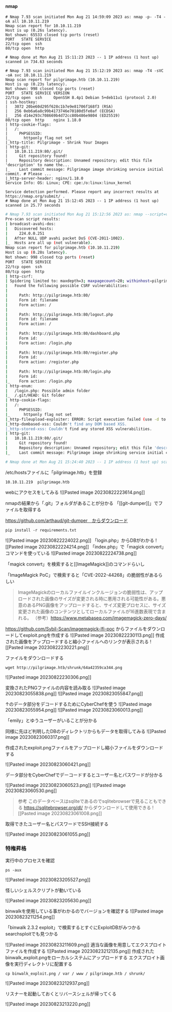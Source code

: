 #### nmap
```shell
# Nmap 7.93 scan initiated Mon Aug 21 14:59:09 2023 as: nmap -p- -T4 -oA all 10.10.11.219
Nmap scan report for 10.10.11.219
Host is up (0.26s latency).
Not shown: 65533 closed tcp ports (reset)
PORT   STATE SERVICE
22/tcp open  ssh
80/tcp open  http

# Nmap done at Mon Aug 21 15:11:23 2023 -- 1 IP address (1 host up) scanned in 734.63 seconds

```
```shell
# Nmap 7.93 scan initiated Mon Aug 21 15:12:19 2023 as: nmap -T4 -sVC -oA svc 10.10.11.219
Nmap scan report for pilgrimage.htb (10.10.11.219)
Host is up (0.23s latency).
Not shown: 998 closed tcp ports (reset)
PORT   STATE SERVICE VERSION
22/tcp open  ssh     OpenSSH 8.4p1 Debian 5+deb11u1 (protocol 2.0)
| ssh-hostkey: 
|   3072 20be60d295f628c1b7e9e81706f168f3 (RSA)
|   256 0eb6a6a8c99b4173746e70180d5fe0af (ECDSA)
|_  256 d14e293c708669b4d72cc80b486e9804 (ED25519)
80/tcp open  http    nginx 1.18.0
| http-cookie-flags: 
|   /: 
|     PHPSESSID: 
|_      httponly flag not set
|_http-title: Pilgrimage - Shrink Your Images
| http-git: 
|   10.10.11.219:80/.git/
|     Git repository found!
|     Repository description: Unnamed repository; edit this file 'description' to name the...
|_    Last commit message: Pilgrimage image shrinking service initial commit. # Please ...
|_http-server-header: nginx/1.18.0
Service Info: OS: Linux; CPE: cpe:/o:linux:linux_kernel

Service detection performed. Please report any incorrect results at https://nmap.org/submit/ .
# Nmap done at Mon Aug 21 15:12:45 2023 -- 1 IP address (1 host up) scanned in 25.77 seconds

```
```bash
# Nmap 7.93 scan initiated Mon Aug 21 15:12:56 2023 as: nmap --script=vuln -T4 -oA script 10.10.11.219
Pre-scan script results:
| broadcast-avahi-dos: 
|   Discovered hosts:
|     224.0.0.251
|   After NULL UDP avahi packet DoS (CVE-2011-1002).
|_  Hosts are all up (not vulnerable).
Nmap scan report for pilgrimage.htb (10.10.11.219)
Host is up (0.28s latency).
Not shown: 998 closed tcp ports (reset)
PORT   STATE SERVICE
22/tcp open  ssh
80/tcp open  http
| http-csrf: 
| Spidering limited to: maxdepth=3; maxpagecount=20; withinhost=pilgrimage.htb
|   Found the following possible CSRF vulnerabilities: 
|     
|     Path: http://pilgrimage.htb:80/
|     Form id: filename
|     Form action: /
|     
|     Path: http://pilgrimage.htb:80/logout.php
|     Form id: filename
|     Form action: /
|     
|     Path: http://pilgrimage.htb:80/dashboard.php
|     Form id: 
|     Form action: /login.php
|     
|     Path: http://pilgrimage.htb:80/register.php
|     Form id: 
|     Form action: /register.php
|     
|     Path: http://pilgrimage.htb:80/login.php
|     Form id: 
|_    Form action: /login.php
| http-enum: 
|   /login.php: Possible admin folder
|_  /.git/HEAD: Git folder
| http-cookie-flags: 
|   /: 
|     PHPSESSID: 
|_      httponly flag not set
|_http-fileupload-exploiter: ERROR: Script execution failed (use -d to debug)
|_http-dombased-xss: Couldn't find any DOM based XSS.
|_http-stored-xss: Couldn't find any stored XSS vulnerabilities.
| http-git: 
|   10.10.11.219:80/.git/
|     Git repository found!
|     Repository description: Unnamed repository; edit this file 'description' to name the...
|_    Last commit message: Pilgrimage image shrinking service initial commit. # Please ...

# Nmap done at Mon Aug 21 15:24:40 2023 -- 1 IP address (1 host up) scanned in 703.30 seconds

```

/etc/hostsファイルに「pilgrimage.htb」を登録
```
10.10.11.219  pilgrimage.htb
```

webにアクセスをしてみる
![[Pasted image 20230822223614.png]]

nmapの結果から「.git」フォルダがあることが分かる
「[[git-dumper]]」でファイルを取得する

https://github.com/arthaud/git-dumper　からダウンロード
```
pip install -r requirements.txt
```

![[Pasted image 20230822224022.png]]
「login.php」からDBがわかる
![[Pasted image 20230822224214.png]]
「index.php」で「magick convert」コマンドを使っている
![[Pasted image 20230822224738.png]]

「magick convert」を検索すると[[ImageMagick]]のコマンドらいし

「ImageMagick PoC」で検索すると「CVE-2022-44268」の脆弱性があるらしい

>ImageMagickのローカルファイルインクルージョンの脆弱性は、アップロードされた画像のサイズが変更される時に悪用される可能性がある。悪意のあるPNG画像をアップロードすると、サイズ変更プロセスに、サイズ変更された画像のコンテンツとしてローカルファイルが16進数表現で含まれる。
>（参考）https://www.metabaseq.com/imagemagick-zero-days/

https://github.com/Sybil-Scan/imagemagick-lfi-poc からファイルをダウンロードしてexploit.pngを作成する
![[Pasted image 20230822230113.png]]
作成された画像をアップロードすると縮小ファイルへのリンクが表示される
![[Pasted image 20230822230221.png]]

ファイルをダウンロードする
```
wget http://pilgrimage.htb/shrunk/64a42359ca344.png
```
![[Pasted image 20230822230306.png]]

変換されたPNGファイルの内容を読み取る
![[Pasted image 20230823055838.png]]
![[Pasted image 20230823055847.png]]

↑のデータ部分をデコードするためにCyberChefを使う
![[Pasted image 20230823055954.png]]
![[Pasted image 20230823060013.png]]

「emily」とゆうユーザーがいることが分かる

同様に先ほど判明したDBのディレクトリからもデータを取得してみる
![[Pasted image 20230823060317.png]]

作成されたexploit.pngファイルをアップロードし縮小ファイルをダウンロードする

![[Pasted image 20230823060421.png]]

データ部分をCyberChefでデーコードするとユーザー名とパスワードが分かる

![[Pasted image 20230823060523.png]]
![[Pasted image 20230823060530.png]]

>参考
>このデータベースはsqliteであるのでsqlitebrowserで見ることもできる
>https://sqlitebrowser.org/dl/ からダウンロードして使用できる
>![[Pasted image 20230823061008.png]]

取得できたユーザー名とパスワードでSSH接続する

![[Pasted image 20230823061055.png]]

### 特権昇格
実行中のプロセスを確認
```shell
ps -aux
```

![[Pasted image 20230823205527.png]]

怪しいシェルスクリプトが動いている

![[Pasted image 20230823205630.png]]

binwalkを使用している事がわかるのでバージョンを確認する
![[Pasted image 20230823211254.png]]

「binwalk 2.3.2 exploit」で検索するとすぐにExploitDBがみつかる
searchsploitでも見つかる

![[Pasted image 20230823211609.png]]
適当な画像を用意してエクスプロイトファイルを作成する
![[Pasted image 20230823212135.png]]
作成されたbinwalk_exploit.pngをローカルシステムにアップロードする
エクスプロイト画像を実行ディレクトリに配置する
```shell
cp binwalk_exploit.png / var / www / pilgrimage.htb / shrunk/
```

![[Pasted image 20230823212937.png]]

リスナーを起動しておくとリバースシェルが帰ってくる

![[Pasted image 20230823213220.png]]
